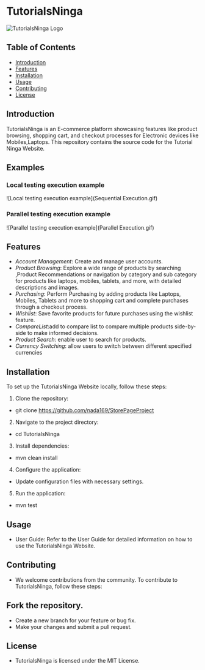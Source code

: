 # TutorialsNinga

![TutorialsNinga Logo](https://tutorialsninja.com/demo/image/cache/catalog/demo/banners/MacBookAir-1140x380.jpg)

## Table of Contents

- [Introduction](#introduction)
- [Features](#features)
- [Installation](#installation)
- [Usage](#usage)
- [Contributing](#contributing)
- [License](#license)

## Introduction

TutorialsNinga is an E-commerce platform showcasing features like product browsing, shopping cart, and checkout
processes for Electronic devices like Mobiles,Laptops. This repository contains the source code for the Tutorial Ninga
Website.

## Examples

### Local testing execution example

![Local testing execution example](Sequential Execution.gif)

### Parallel testing execution example

![Parallel testing execution example](Parallel Execution.gif)

## Features

- *Account Management*: Create and manage user accounts.
- *Product Browsing*: Explore a wide range of products by searching ,Product Recommendations or navigation by category
  and sub category for products like laptops, mobiles, tablets, and more, with detailed descriptions and images.
- *Purchasing*: Perform Purchasing by adding products like Laptops, Mobiles, Tablets and more to shopping cart and
  complete purchases through a checkout process.
- *Wishlist*: Save favorite products for future purchases using the wishlist feature.
- *CompareList*:add to compare list to compare multiple products side-by-side to make informed decisions.
- *Product Search*: enable user to search for products.
- *Currency Switching*: allow users to switch between different specified currencies

## Installation

To set up the TutorialsNinga Website locally, follow these steps:

1. Clone the repository:

* git clone https://github.com/nada169/StorePageProject

2. Navigate to the project directory:

* cd TutorialsNinga

3. Install dependencies:

* mvn clean install

4. Configure the application:

* Update configuration files with necessary settings.

5. Run the application:

* mvn test

## Usage

* User Guide: Refer to the User Guide for detailed information on how to use the TutorialsNinga Website.

## Contributing

* We welcome contributions from the community. To contribute to TutorialsNinga, follow these steps:

## Fork the repository.

* Create a new branch for your feature or bug fix.
* Make your changes and submit a pull request.

## License

* TutorialsNinga is licensed under the MIT License.